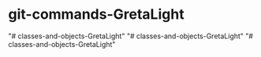 # git-commands-GretaLight
"# classes-and-objects-GretaLight" 
"# classes-and-objects-GretaLight" 
"# classes-and-objects-GretaLight" 
